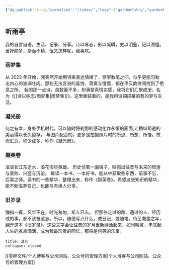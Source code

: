 ```yaml
---
{"dg-publish":true,"permalink":"/index/","tags":["gardenEntry","gardenEntry","gardenEntry","gardenEntry"],"created":"2025-01-26T23:57:39.858+08:00","updated":"2025-01-27T14:28:27.733+08:00"}
---
```



## 听雨亭

我的自言自语，生活、记录、分享。诗以咏志，影以凝瞬，史以明鉴，记以溯程。爱好颇多，杂而不精，但又怎样呢，我喜欢。

### 雨梦集

从 2023 年开始，我突然开始用诗来表达情绪了，寥寥数笔之间，似乎更能勾勒出内心的波澜壮阔。那些无法言说的喜悦、落寞与憧憬，都在平仄韵律间找到了栖息之所。
我的那一点诗，虽数量不多，却满是真情实感，我将它们汇聚成册，名为《[[诗以咏志/雨梦集\|雨梦集]]》，这里面装着的，是我用诗词描摹的我的梦与生活。

### 凝光册

何之有幸，身处手机时代，可以随时将刹那的感动化作永恒的画面,让稍纵即逝的美丽得以长久留存。
与图片配合的，更多是拍摄照片时的所思、所想、所悟。故而汇总，积少成多，称作《凝光册》。

### 撷英卷

滚滚长江东逝水，浪花淘尽英雄。
历史仿若一面镜子，映照出往昔与未来的辉煌与衰败、兴盛与沉沦。
每读一本书，一本好书，能从中获取些东西，前事不忘，后事之师。读书的一些精华，整理出来，称作《撷英卷》。希望这些知识的精华，能不断滋养自己，也能与有缘人分享。

### 旧岁录

弹指一挥，风华不在，时光匆匆，斯人已去。
但那些走过的路、遇过的人、经历过的事，都不该被遗忘。所以，随便写点什么，或日记，或随笔。待至耄耋之年，翻开这本《旧岁录》，这些文字会让往昔的岁月重新鲜活起来，如同精灵，串联起人生的点点滴滴，成为我最珍贵的回忆，那将是何等的乐事。

```ad-info
title: 其它
collapse: closed

```

[[零碎文件/个人博客与公司网站、公众号的管理方案\|个人博客与公司网站、公众号的管理方案]]
